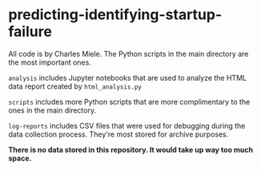 # predicting-identifying-startup-failure

All code is by Charles Miele. The Python scripts in the main directory are the most important ones.

`analysis` includes Jupyter notebooks that are used to analyze the HTML data report created by `html_analysis.py`

`scripts` includes more Python scripts that are more complimentary to the ones in the main directory.

`log-reports` includes CSV files that were used for debugging during the data collection process. They're most stored for archive purposes.

**There is no data stored in this repository. It would take up way too much space.**
